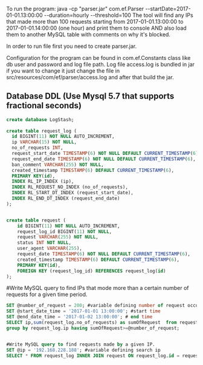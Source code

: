 To run the program:
java -cp "parser.jar" com.ef.Parser --startDate=2017-01-01.13:00:00 --duration=hourly --threshold=100
The tool will find any IPs that made more than 100 requests starting from 2017-01-01.13:00:00 to 2017-01-01.14:00:00 (one hour) and print them to console AND also load them to another MySQL table with comments on why it's blocked.

In order to run file first you need to create parser.jar.
	
Configuration for the program can be found in com.ef.Constants class like db user and password and log file path.
Log file access.log is bundled in jar if you want to change it just change the file in src/resources/com/ef/parser/access.log 
and after that build the jar.

Database DDL (Use Mysql 5.7 that supports fractional seconds)
------------
```sql
create database LogStash;
    
create table request_log (
  id BIGINT(11) NOT NULL AUTO_INCREMENT,
  ip VARCHAR(15) NOT NULL,
  no_of_requests INT,
  request_start_date TIMESTAMP(6) NOT NULL DEFAULT CURRENT_TIMESTAMP(6),
  request_end_date TIMESTAMP(6) NOT NULL DEFAULT CURRENT_TIMESTAMP(6),
  ban_comment VARCHAR(255) NOT NULL,
  created_timestamp TIMESTAMP(6) DEFAULT CURRENT_TIMESTAMP(6),
  PRIMARY KEY(id),
  INDEX RL_IP_INDEX (ip),
  INDEX RL_REQUEST_NO_INDEX (no_of_requests),
  INDEX RL_START_DT_INDEX (request_start_date),
  INDEX RL_END_DT_INDEX (request_end_date)
);


create table request (
    id BIGINT(11) NOT NULL AUTO_INCREMENT,
    request_log_id BIGINT(11) NOT NULL,
    request VARCHAR(255) NOT NULL,
    status INT NOT NULL,
    user_agent VARCHAR(255),
    request_date TIMESTAMP(6) NOT NULL DEFAULT CURRENT_TIMESTAMP(6),
    created_timestamp TIMESTAMP(6) DEFAULT CURRENT_TIMESTAMP(6),
    PRIMARY KEY(id),
    FOREIGN KEY (request_log_id) REFERENCES request_log(id)
);
```
#Write MySQL query to find IPs that mode more than a certain number of requests for a given time period.
```sql
SET @number_of_request = 200; #variable defining number of request occurrence
SET @start_date_time = '2017-01-01 13:00:00'; #start time
SET @end_date_time = '2017-01-02 13:00:00'; # end time
SELECT ip,sum(request_log.no_of_requests) as sumOfRequest  from request_log WHERE request_start_date >= @start_date_time AND request_end_date < @end_date_time
group by request_log.ip having sumOfRequest>=@number_of_request;


#Write MySQL query to find requests made by a given IP.
SET @ip = '192.168.228.188'; #variable defining search ip
SELECT * FROM request_log INNER JOIN request ON request_log.id = request.request_log_id WHERE request_log.ip = @ip group by request.request_date;

```
